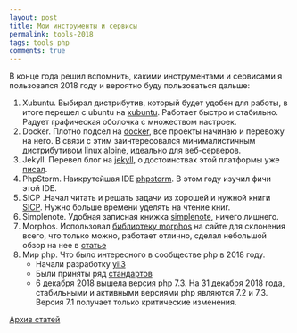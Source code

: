 ```yaml
---
layout: post 
title: Мои инструменты и сервисы
permalink: tools-2018
tags: tools php
comments: true
--- 
```


В конце года решил вспомнить, какими инструментами и сервисами я пользовался 2018 году и вероятно буду пользоваться дальше:

1. Xubuntu. Выбирал дистрибутив, который будет удобен для работы, в итоге перешел с ubuntu на [xubuntu](https://xubuntu.org/).
Работает быстро и стабильно. Радует графическая оболочка с множеством настроек.
2. Docker. Плотно подсел на [docker](https://www.docker.com/), все проекты начинаю и перевожу на него. В связи с этим заинтересовался
минималистичным дистрибутивом linux [alpine](https://alpinelinux.org/), идеально для веб-серверов.
3. Jekyll. Перевел блог на [jekyll](https://jekyllrb.com/), о достоинствах этой платформы уже [писал](http://lexusalex.ru/site-on-jekyll).
4. PhpStorm. Наикрутейшая IDE [phpstorm](https://www.jetbrains.com/phpstorm/). В этом году изучил фичи этой IDE.
5. SICP .Начал читать и решать задачи из хорошей и нужной книги [SICP](https://www.ozon.ru/context/detail/id/5322055/). Нужно больше времени уделять на чтение книг.
6. Simplenote. Удобная записная книжка [simplenote](https://simplenote.com/), ничего лишнего.
7. Morphos. Использовал [библиотеку morphos](http://morphos.io/) на сайте для склонения всего, что только можно, работает
отлично, сделал небольшой обзор на нее в [статье](http://lexusalex.ru/php-libraries#morphos)
8. Мир php. Что было интересного в сообществе php в 2018 году. 
    - Начали разработку [yii3](https://github.com/yiisoft/yii-core)
    - Были приняты ряд [стандартов](https://www.php-fig.org/psr/#index-by-status)
    - 6 декабря 2018 вышела версия php 7.3. На 31 декабря 2018 года, стабильными и активными версиями php являются 7.2 и 7.3. Версия 7.1 получает только критические изменения.

[Архив статей](http://lexusalex.ru/archive/)
